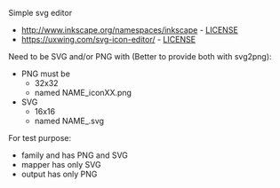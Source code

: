 

Simple svg editor
* http://www.inkscape.org/namespaces/inkscape - [LICENSE](https://www.gnu.org/licenses/old-licenses/gpl-2.0.html)
* https://uxwing.com/svg-icon-editor/ - [LICENSE](https://uxwing.com/license/)


Need to be SVG and/or PNG with (Better to provide both with svg2png):
 - PNG must be
   - 32x32
   - named  NAME_iconXX.png
 - SVG
   - 16x16
   - named  NAME_.svg 

For test purpose:
 - family and has PNG and SVG
 - mapper has only SVG
 - output has only PNG